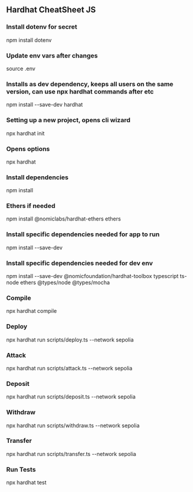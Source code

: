 ## Hardhat CheatSheet JS

### Install dotenv for secret
npm install dotenv

### Update env vars after changes
source .env

### Installs as dev dependency, keeps all users on the same version, can use npx hardhat commands after etc
npm install --save-dev hardhat

### Setting up a new project, opens cli wizard
npx hardhat init

### Opens options
npx hardhat

### Install dependencies
npm install

### Ethers if needed
npm install @nomiclabs/hardhat-ethers ethers

### Install specific dependencies needed for app to run
npm install --save-dev

### Install specific dependencies needed for dev env
npm install --save-dev @nomicfoundation/hardhat-toolbox typescript ts-node ethers @types/node @types/mocha

### Compile
npx hardhat compile

### Deploy
npx hardhat run scripts/deploy.ts --network sepolia

### Attack
npx hardhat run scripts/attack.ts --network sepolia

### Deposit
npx hardhat run scripts/deposit.ts --network sepolia

### Withdraw
npx hardhat run scripts/withdraw.ts --network sepolia

### Transfer
npx hardhat run scripts/transfer.ts --network sepolia

### Run Tests
npx hardhat test